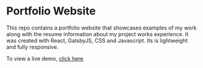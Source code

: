 # Portfolio Website
This repo contains a portfolio website that showcases examples of my work along with the resume information about my project works experience.
It was created with React, GatsbyJS, CSS and Javascript. Its is lightweight and fully responsive.

To view a live demo, [click here](https://lokissue.github.io/Portfolio_website/)
